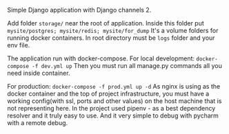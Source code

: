 Simple Django application with Django channels 2.

Add  folder `storage/` near the root of application. Inside this folder put `mysite/postgres; mysite/redis; mysite/for_dump`
It's a volume folders for running docker containers. In root directory must be `logs` folder and your env file.

The application run with docker-compose.
For local development:
`docker-compose -f dev.yml up`
Then you must run all manage.py commands all you need inside container.

For production:
`docker-compose -f prod.yml up -d`
As nginx is using as the docker container and the top of project infrastructure, you must have a working config(with ssl, ports and other values) on the host machine that is not representing here.
In the project used pipenv - as a best dependency resolver and it truly easy to use.
And it very simple to debug with pycharm with a remote debug.